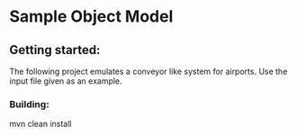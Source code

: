# Sample Object Model

## Getting started:
The following project emulates a conveyor like system for airports.  Use the input file given as an example.

### Building:
 mvn clean install
 
 


